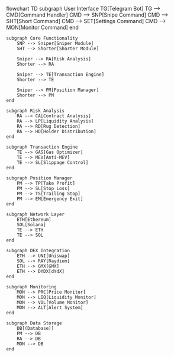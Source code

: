 flowchart TD
    subgraph User Interface
        TG[Telegram Bot]
        TG --> CMD[Command Handler]
        CMD --> SNP[Snipe Command]
        CMD --> SHT[Short Command]
        CMD --> SET[Settings Command]
        CMD --> MON[Monitor Command]
    end

    subgraph Core Functionality
        SNP --> Sniper[Sniper Module]
        SHT --> Shorter[Shorter Module]
        
        Sniper --> RA[Risk Analysis]
        Shorter --> RA
        
        Sniper --> TE[Transaction Engine]
        Shorter --> TE
        
        Sniper --> PM[Position Manager]
        Shorter --> PM
    end

    subgraph Risk Analysis
        RA --> CA[Contract Analysis]
        RA --> LP[Liquidity Analysis]
        RA --> RD[Rug Detection]
        RA --> HD[Holder Distribution]
    end

    subgraph Transaction Engine
        TE --> GAS[Gas Optimizer]
        TE --> MEV[Anti-MEV]
        TE --> SL[Slippage Control]
    end

    subgraph Position Manager
        PM --> TP[Take Profit]
        PM --> SL[Stop Loss]
        PM --> TS[Trailing Stop]
        PM --> EM[Emergency Exit]
    end

    subgraph Network Layer
        ETH[Ethereum]
        SOL[Solana]
        TE --> ETH
        TE --> SOL
    end

    subgraph DEX Integration
        ETH --> UNI[Uniswap]
        SOL --> RAY[Raydium]
        ETH --> GMX[GMX]
        ETH --> DYDX[dYdX]
    end

    subgraph Monitoring
        MON --> PRC[Price Monitor]
        MON --> LIQ[Liquidity Monitor]
        MON --> VOL[Volume Monitor]
        MON --> ALT[Alert System]
    end

    subgraph Data Storage
        DB[(Database)]
        PM --> DB
        RA --> DB
        MON --> DB
    end